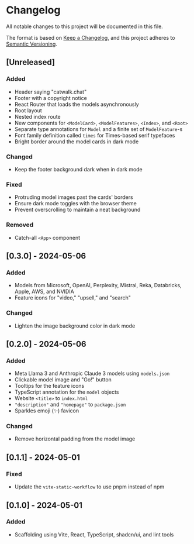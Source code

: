 # Changelog

All notable changes to this project will be documented in this file.

The format is based on [Keep a Changelog](https://keepachangelog.com/en/1.0.0/),
and this project adheres to [Semantic Versioning](https://semver.org/spec/v2.0.0.html).

## [Unreleased]

### Added

- Header saying "catwalk.chat"
- Footer with a copyright notice
- React Router that loads the models asynchronously
- Root layout
- Nested index route
- New components for `<ModelCard>`, `<ModelFeatures>`, `<Index>`, and `<Root>`
- Separate type annotations for `Model` and a finite set of `ModelFeature`-s
- Font family definition called `times` for Times-based serif typefaces
- Bright border around the model cards in dark mode

### Changed

- Keep the footer background dark when in dark mode

### Fixed

- Protruding model images past the cards' borders
- Ensure dark mode toggles with the browser theme
- Prevent overscrolling to maintain a neat background

### Removed

- Catch-all `<App>` component

## [0.3.0] - 2024-05-06

### Added

- Models from Microsoft, OpenAI, Perplexity, Mistral, Reka, Databricks, Apple, AWS, and NVIDIA
- Feature icons for "video," "upsell," and "search"

### Changed

- Lighten the image background color in dark mode

## [0.2.0] - 2024-05-06

### Added

- Meta Llama 3 and Anthropic Claude 3 models using `models.json`
- Clickable model image and "Go!" button
- Tooltips for the feature icons
- TypeScript annotation for the `model` objects
- Website `<title>` to `index.html`
- `"description"` and `"homepage"` to `package.json`
- Sparkles emoji (✨) favicon

### Changed

- Remove horizontal padding from the model image

## [0.1.1] - 2024-05-01

### Fixed

- Update the `vite-static-workflow` to use pnpm instead of npm

## [0.1.0] - 2024-05-01

### Added

- Scaffolding using Vite, React, TypeScript, shadcn/ui, and lint tools
